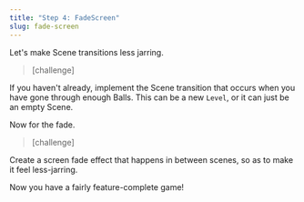 ```yaml
---
title: "Step 4: FadeScreen"
slug: fade-screen
---
```


Let's make Scene transitions less jarring.

> [challenge]
>
If you haven't already, implement the Scene transition that occurs when you have gone through enough Balls. This can be a new `Level`, or it can just be an empty Scene.

Now for the fade.

> [challenge]
>
Create a screen fade effect that happens in between scenes, so as to make it feel less-jarring.

Now you have a fairly feature-complete game!

<!-- Video help for making a screen fader can be found here:

![ms-video-youtube](https://www.youtube.com/embed/ru1J9isOYSk)  -->
